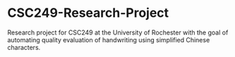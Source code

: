 # CSC249-Research-Project
Research project for CSC249 at the University of Rochester with the goal of automating quality evaluation of handwriting using simplified Chinese characters.
